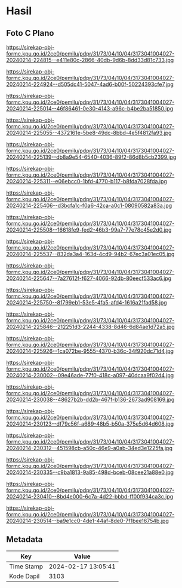 # Hasil

## Foto C Plano

https://sirekap-obj-formc.kpu.go.id/2ce0/pemilu/pdpr/31/73/04/10/04/3173041004027-20240214-224815--e411e80c-2866-40db-9d6b-8dd33d81c733.jpg

https://sirekap-obj-formc.kpu.go.id/2ce0/pemilu/pdpr/31/73/04/10/04/3173041004027-20240214-224924--d505dc41-5047-4ad6-b00f-50224393cfe7.jpg

https://sirekap-obj-formc.kpu.go.id/2ce0/pemilu/pdpr/31/73/04/10/04/3173041004027-20240214-225014--46f86461-0e30-4143-a96c-b4be2ba51850.jpg

https://sirekap-obj-formc.kpu.go.id/2ce0/pemilu/pdpr/31/73/04/10/04/3173041004027-20240214-225055--4372161e-5be8-49dc-8bbd-4e5f4812fa93.jpg

https://sirekap-obj-formc.kpu.go.id/2ce0/pemilu/pdpr/31/73/04/10/04/3173041004027-20240214-225139--db8a9e54-6540-4036-89f2-86d8b5cb2399.jpg

https://sirekap-obj-formc.kpu.go.id/2ce0/pemilu/pdpr/31/73/04/10/04/3173041004027-20240214-225311--e06ebcc0-1bfd-4770-b117-b8fda7028fda.jpg

https://sirekap-obj-formc.kpu.go.id/2ce0/pemilu/pdpr/31/73/04/10/04/3173041004027-20240214-225406--d3bcfa1c-f0a6-42ca-a0c1-08090582a83a.jpg

https://sirekap-obj-formc.kpu.go.id/2ce0/pemilu/pdpr/31/73/04/10/04/3173041004027-20240214-225508--16618fe9-fed2-46b3-99a7-77e78c45e2d0.jpg

https://sirekap-obj-formc.kpu.go.id/2ce0/pemilu/pdpr/31/73/04/10/04/3173041004027-20240214-225537--832da3a4-163d-4cd9-94b2-67ec3a01ec05.jpg

https://sirekap-obj-formc.kpu.go.id/2ce0/pemilu/pdpr/31/73/04/10/04/3173041004027-20240214-225647--7a27612f-f627-4066-92db-80eecf533ac6.jpg

https://sirekap-obj-formc.kpu.go.id/2ce0/pemilu/pdpr/31/73/04/10/04/3173041004027-20240214-225750--81799eb1-53e5-4fa5-afd4-1616a21fad58.jpg

https://sirekap-obj-formc.kpu.go.id/2ce0/pemilu/pdpr/31/73/04/10/04/3173041004027-20240214-225846--212251d3-2244-4338-8d46-6d84ae1d72a5.jpg

https://sirekap-obj-formc.kpu.go.id/2ce0/pemilu/pdpr/31/73/04/10/04/3173041004027-20240214-225926--1ca072be-9555-4370-b36c-34f920dc71d4.jpg

https://sirekap-obj-formc.kpu.go.id/2ce0/pemilu/pdpr/31/73/04/10/04/3173041004027-20240214-230002--09e46ade-77f0-418c-a097-40dcaa9f02d4.jpg

https://sirekap-obj-formc.kpu.go.id/2ce0/pemilu/pdpr/31/73/04/10/04/3173041004027-20240214-230038--48627b2b-dd2b-467f-b136-2673ad908169.jpg

https://sirekap-obj-formc.kpu.go.id/2ce0/pemilu/pdpr/31/73/04/10/04/3173041004027-20240214-230123--df79c56f-a689-48b5-b50a-375e5d64d608.jpg

https://sirekap-obj-formc.kpu.go.id/2ce0/pemilu/pdpr/31/73/04/10/04/3173041004027-20240214-230312--451598cb-a50c-46e9-a0ab-34ed3e1225fa.jpg

https://sirekap-obj-formc.kpu.go.id/2ce0/pemilu/pdpr/31/73/04/10/04/3173041004027-20240214-230335--c9ba1813-9a85-498d-bceb-08cee21a88e0.jpg

https://sirekap-obj-formc.kpu.go.id/2ce0/pemilu/pdpr/31/73/04/10/04/3173041004027-20240214-230410--8bd4e000-6c7a-4d22-bbbd-ff00f934ca3c.jpg

https://sirekap-obj-formc.kpu.go.id/2ce0/pemilu/pdpr/31/73/04/10/04/3173041004027-20240214-230514--ba9e1cc0-4de1-44af-8de0-7f1bee16754b.jpg


## Metadata

| Key        | Value               |
| ---------- | ------------------- |
| Time Stamp | 2024-02-17 13:05:41 |
| Kode Dapil | 3103                |



